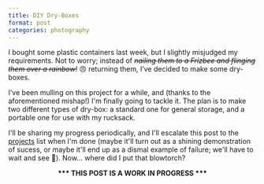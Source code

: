 ```yaml
---
title: DIY Dry-Boxes
format: post
categories: photography
---
```


I bought some plastic containers last week, but I slightly misjudged my requirements. Not to worry; instead of <s><i>nailing them to a Frizbee and flinging them over a rainbow!</i></s> 😠 returning them, I’ve decided to make some dry-boxes.

I’ve been mulling on this project for a while, and (thanks to the aforementioned mishap!) I'm finally going to tackle it. The plan is to make two different types of dry-box: a standard one for general storage, and a portable one for use with my rucksack.

I'll be sharing my progress periodically, and I'll escalate this post to the [projects](https://martbetz.github.io/archive.html#diy) list when I'm done (maybe it'll turn out as a shining demonstration of sucess, or maybe it'll end up as a dismal example of failure; we'll have to wait and see 😬). Now... where did I put that blowtorch?

<center>
<b>*** THIS POST IS A WORK IN PROGRESS ***</b>
</center>
